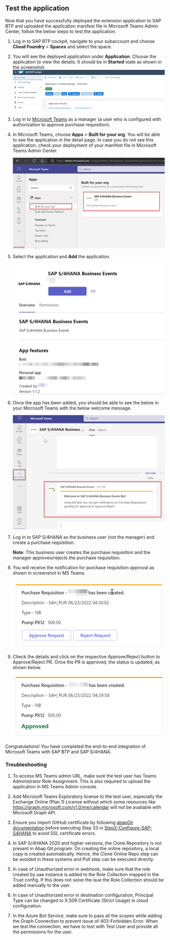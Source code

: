 ## Test the application

Now that you have successfully deployed the extension application to SAP BTP and uploaded the application manifest file in Microsoft Teams Admin Center, follow the below steps to test the application.

1. Log in to SAP BTP cockpit, navigate to your subaccount and choose **Cloud Foundry** > **Spaces** and select the space.

2. You will see the deployed application under **Application**. Choose the application to view the details. It should be in **Started** state as shown in the screenshot.
![plot](./images/appstarted.png)

3. Log in to [Microsoft Teams](https://teams.microsoft.com) as a manager (a user who is configured with authorization to approve purchase requisition).

4. In Microsoft Teams, choose **Apps** > **Built for your org**. You will be able to see the application in the detail page. In case you do not see this application, check your deployment of your manifest file in Microsoft Teams Admin Center.

    ![plot](./images/installapp.png)

5. Select the application and **Add** the application.

    ![plot](./images/addapp.png)

6.  Once the app has been added, you should be able to see the below in your Microsoft Teams with the below welcome message.

    ![plot](./images/launch.png)   

7. Log in to SAP S/4HANA as the business user (not the manager) and create a purchase requisition.

    **Note**: This business user creates the purchase requisition and the manager approves/rejects the purchase requisition.

8. You will receive the notification for purchase requisition approval as shown in screenshot in MS Teams.

    ![plot](./images/prcreate.png)  

9. Check the details and click on the respective Approve/Reject button to Approve/Reject PR. Once the PR is approved, the status is updated, as shown below.

    ![plot](./images/approved.png)  

Congratulations! You have completed the end-to-end integration of Microsoft Teams with SAP BTP and SAP S/4HANA.

### Troubleshooting

1. To access MS Teams admin URL, make sure the test user has Teams Administrator Role Assignment. This is also required to upload the application in MS Teams Admin console.

2. Add Microsoft Teams Exploratory license to the test user, especially the Exchange Online (Plan 1) License without which some resources like https://graph.microsoft.com/v1.0/me/calendar will not be available with Microsoft Graph API. 

3. Ensure you import GitHub certificate by following [abapGit documentation](https://docs.abapgit.org/guide-ssl-setup.html) before executing Step 33 in [Step3-Configure-SAP-S4HANA](../Step3-Configure-SAP-S4HANA/README.md) to avoid SSL certificate errors.

4. In SAP S/4HANA 2020 and higher versions, the Clone Repository is not present in Abap Git program. On creating the online repository, a local copy is created automatically. Hence, the Clone Online Repo step can be avoided in these systems and Pull step can be executed directly. 

5. In case of Unauthorized error in webhook, make sure that the role created by uaa instance is added to the Role Collection mapped in the Trust config. If this does not solve the isue the Role Collection should be added manually to the user. 

6. In case of Unauthorized error in destination configuration, Principal Type can be changed to X.509 Certificate (Strict Usage) in cloud configuration. 

7. In the Azure Bot Service, make sure to pass all the scopes while adding the Graph Connection to prevent issue of 403-Forbidden Error. When we test the connection, we have to test with Test User and provide all the permissions for the user.

